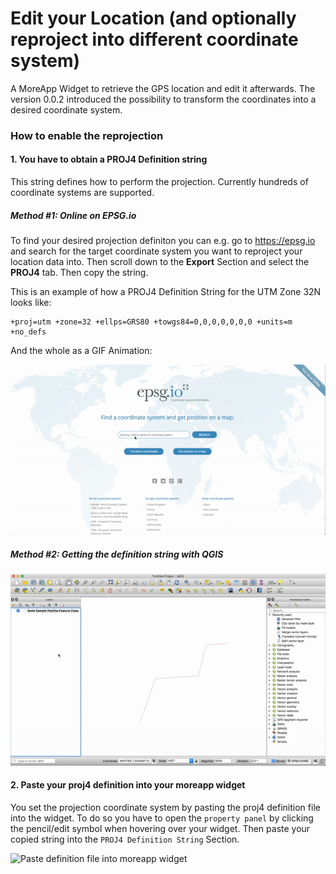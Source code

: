 # Edit your Location (and optionally reproject into different coordinate system)
A MoreApp Widget to retrieve the GPS location and edit it afterwards. The version 0.0.2 introduced the possibility to transform the coordinates into a desired coordinate system.

### How to enable the reprojection
#### 1. You have to obtain a PROJ4 Definition string
This string defines how to perform the projection. Currently hundreds of coordinate systems are supported.

##### Method #1: Online on EPSG.io
 To find your desired projection definiton you can e.g. go to https://epsg.io and search for the target coordinate system you want to reproject your location data into. Then scroll down to the **Export** Section and select the **PROJ4** tab. Then copy the string.

This is an example of how a PROJ4 Definition String for the UTM Zone 32N looks like:

 ```
 +proj=utm +zone=32 +ellps=GRS80 +towgs84=0,0,0,0,0,0,0 +units=m +no_defs
 ```
 
 And the whole as a GIF Animation:
 
![GIF Animation of getting the PROJ4 Definition from EPSG.io](./get-proj4-definition.gif)

##### Method #2: Getting the definition string with QGIS

![GIF Animation of getting the PROJ4 Definition with QGIS](./get-proj4-def-with-qgis.gif)

#### 2. Paste your proj4 definition into your moreapp widget
You set the projection coordinate system by pasting the proj4 definition file into the widget. To do so you have to open the `property panel` by clicking the pencil/edit symbol when hovering over your widget. Then paste your copied string into the `PROJ4 Definition String` Section.

![Paste definition file into moreapp widget](./paste-definition-into-moreapp.gif)


